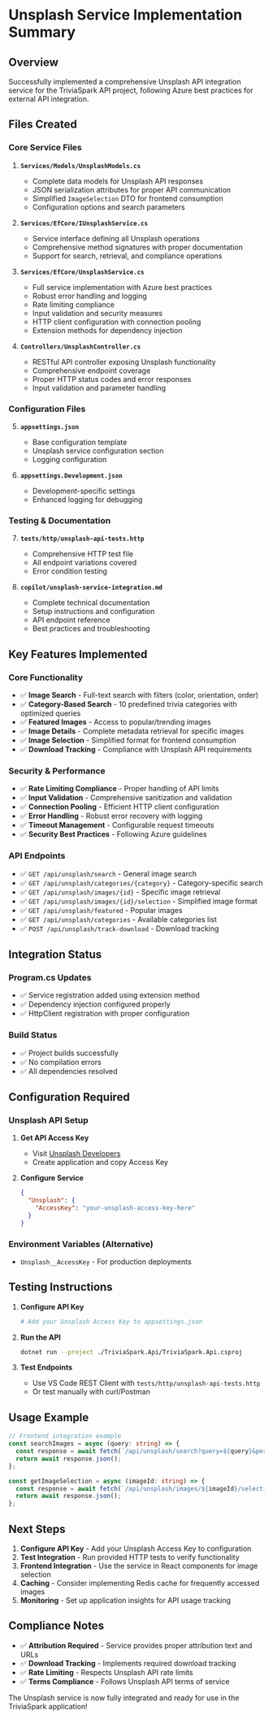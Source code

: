 # Unsplash Service Implementation Summary

## Overview

Successfully implemented a comprehensive Unsplash API integration service for the TriviaSpark API project, following Azure best practices for external API integration.

## Files Created

### Core Service Files

1. **`Services/Models/UnsplashModels.cs`**
   - Complete data models for Unsplash API responses
   - JSON serialization attributes for proper API communication
   - Simplified `ImageSelection` DTO for frontend consumption
   - Configuration options and search parameters

2. **`Services/EfCore/IUnsplashService.cs`**
   - Service interface defining all Unsplash operations
   - Comprehensive method signatures with proper documentation
   - Support for search, retrieval, and compliance operations

3. **`Services/EfCore/UnsplashService.cs`**
   - Full service implementation with Azure best practices
   - Robust error handling and logging
   - Rate limiting compliance
   - Input validation and security measures
   - HTTP client configuration with connection pooling
   - Extension methods for dependency injection

4. **`Controllers/UnsplashController.cs`**
   - RESTful API controller exposing Unsplash functionality
   - Comprehensive endpoint coverage
   - Proper HTTP status codes and error responses
   - Input validation and parameter handling

### Configuration Files

5. **`appsettings.json`**
   - Base configuration template
   - Unsplash service configuration section
   - Logging configuration

6. **`appsettings.Development.json`**
   - Development-specific settings
   - Enhanced logging for debugging

### Testing & Documentation

7. **`tests/http/unsplash-api-tests.http`**
   - Comprehensive HTTP test file
   - All endpoint variations covered
   - Error condition testing

8. **`copilot/unsplash-service-integration.md`**
   - Complete technical documentation
   - Setup instructions and configuration
   - API endpoint reference
   - Best practices and troubleshooting

## Key Features Implemented

### Core Functionality

- ✅ **Image Search** - Full-text search with filters (color, orientation, order)
- ✅ **Category-Based Search** - 10 predefined trivia categories with optimized queries
- ✅ **Featured Images** - Access to popular/trending images
- ✅ **Image Details** - Complete metadata retrieval for specific images
- ✅ **Image Selection** - Simplified format for frontend consumption
- ✅ **Download Tracking** - Compliance with Unsplash API requirements

### Security & Performance

- ✅ **Rate Limiting Compliance** - Proper handling of API limits
- ✅ **Input Validation** - Comprehensive sanitization and validation
- ✅ **Connection Pooling** - Efficient HTTP client configuration
- ✅ **Error Handling** - Robust error recovery with logging
- ✅ **Timeout Management** - Configurable request timeouts
- ✅ **Security Best Practices** - Following Azure guidelines

### API Endpoints

- ✅ `GET /api/unsplash/search` - General image search
- ✅ `GET /api/unsplash/categories/{category}` - Category-specific search
- ✅ `GET /api/unsplash/images/{id}` - Specific image retrieval
- ✅ `GET /api/unsplash/images/{id}/selection` - Simplified image format
- ✅ `GET /api/unsplash/featured` - Popular images
- ✅ `GET /api/unsplash/categories` - Available categories list
- ✅ `POST /api/unsplash/track-download` - Download tracking

## Integration Status

### Program.cs Updates

- ✅ Service registration added using extension method
- ✅ Dependency injection configured properly
- ✅ HttpClient registration with proper configuration

### Build Status

- ✅ Project builds successfully
- ✅ No compilation errors
- ✅ All dependencies resolved

## Configuration Required

### Unsplash API Setup

1. **Get API Access Key**
   - Visit [Unsplash Developers](https://unsplash.com/developers)
   - Create application and copy Access Key

2. **Configure Service**

   ```json
   {
     "Unsplash": {
       "AccessKey": "your-unsplash-access-key-here"
     }
   }
   ```

### Environment Variables (Alternative)

- `Unsplash__AccessKey` - For production deployments

## Testing Instructions

1. **Configure API Key**

   ```bash
   # Add your Unsplash Access Key to appsettings.json
   ```

2. **Run the API**

   ```bash
   dotnet run --project ./TriviaSpark.Api/TriviaSpark.Api.csproj
   ```

3. **Test Endpoints**
   - Use VS Code REST Client with `tests/http/unsplash-api-tests.http`
   - Or test manually with curl/Postman

## Usage Example

```typescript
// Frontend integration example
const searchImages = async (query: string) => {
  const response = await fetch(`/api/unsplash/search?query=${query}&perPage=12`);
  return await response.json();
};

const getImageSelection = async (imageId: string) => {
  const response = await fetch(`/api/unsplash/images/${imageId}/selection?size=regular`);
  return await response.json();
};
```

## Next Steps

1. **Configure API Key** - Add your Unsplash Access Key to configuration
2. **Test Integration** - Run provided HTTP tests to verify functionality
3. **Frontend Integration** - Use the service in React components for image selection
4. **Caching** - Consider implementing Redis cache for frequently accessed images
5. **Monitoring** - Set up application insights for API usage tracking

## Compliance Notes

- ✅ **Attribution Required** - Service provides proper attribution text and URLs
- ✅ **Download Tracking** - Implements required download tracking
- ✅ **Rate Limiting** - Respects Unsplash API rate limits
- ✅ **Terms Compliance** - Follows Unsplash API terms of service

The Unsplash service is now fully integrated and ready for use in the TriviaSpark application!
